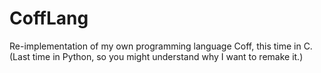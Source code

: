 # CoffLang
Re-implementation of my own programming language Coff, this time in C. (Last time in Python, so you might understand why I want to remake it.)
